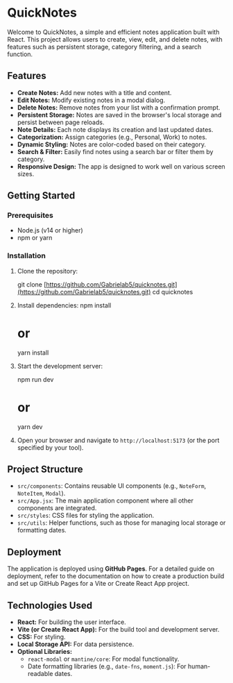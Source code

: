 # QuickNotes

Welcome to QuickNotes, a simple and efficient notes application built with React. This project allows users to create, view, edit, and delete notes, with features such as persistent storage, category filtering, and a search function.

## Features

- **Create Notes:** Add new notes with a title and content.
- **Edit Notes:** Modify existing notes in a modal dialog.
- **Delete Notes:** Remove notes from your list with a confirmation prompt.
- **Persistent Storage:** Notes are saved in the browser's local storage and persist between page reloads.
- **Note Details:** Each note displays its creation and last updated dates.
- **Categorization:** Assign categories (e.g., Personal, Work) to notes.
- **Dynamic Styling:** Notes are color-coded based on their category.
- **Search & Filter:** Easily find notes using a search bar or filter them by category.
- **Responsive Design:** The app is designed to work well on various screen sizes.

## Getting Started

### Prerequisites

- Node.js (v14 or higher)
- npm or yarn

### Installation

1.  Clone the repository:
 
    git clone [https://github.com/Gabrielab5/quicknotes.git](https://github.com/Gabrielab5/quicknotes.git)
    cd quicknotes

2.  Install dependencies:
    npm install
    # or
    yarn install

3.  Start the development server:

    npm run dev
    # or
    yarn dev
  
4.  Open your browser and navigate to `http://localhost:5173` (or the port specified by your tool).

## Project Structure

- `src/components`: Contains reusable UI components (e.g., `NoteForm`, `NoteItem`, `Modal`).
- `src/App.jsx`: The main application component where all other components are integrated.
- `src/styles`: CSS files for styling the application.
- `src/utils`: Helper functions, such as those for managing local storage or formatting dates.

## Deployment

The application is deployed using **GitHub Pages**. For a detailed guide on deployment, refer to the documentation on how to create a production build and set up GitHub Pages for a Vite or Create React App project.

## Technologies Used

- **React:** For building the user interface.
- **Vite (or Create React App):** For the build tool and development server.
- **CSS:** For styling.
- **Local Storage API:** For data persistence.
- **Optional Libraries:**
    - `react-modal` or `mantine/core`: For modal functionality.
    - Date formatting libraries (e.g., `date-fns`, `moment.js`): For human-readable dates.

